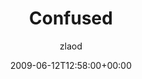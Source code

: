 ---
title: 'Confused'
posts: 12
hash: 't1037'
author: 'zlaod'
date: 2009-06-12T12:58:00+00:00
sources:
  - http://forums.tokipona.org/viewtopic.php%3Ft=1037.html
---